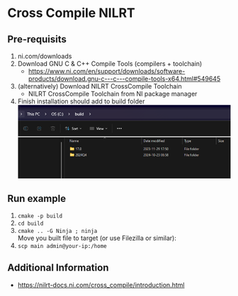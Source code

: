 # Cross Compile NILRT  


## Pre-requisits
  
1. ni.com/downloads
2. Download GNU C & C++ Compile Tools (compilers + toolchain)
    - https://www.ni.com/en/support/downloads/software-products/download.gnu-c---c---compile-tools-x64.html#549645
3. (alternatively) Download NILRT CrossCompile Toolchain
    - NILRT CrossCompile Toolchain from NI package manager
4. Finish installation should add to build folder
    ![alt text](images/image.png)

## Run example  

1. ```cmake -p build```  
2. ```cd build```  
3. ```cmake .. -G Ninja ; ninja```  
Move you built file to target (or use Filezilla or similar):
4. ```scp main admin@your-ip:/home```

## Additional Information  

- https://nilrt-docs.ni.com/cross_compile/introduction.html